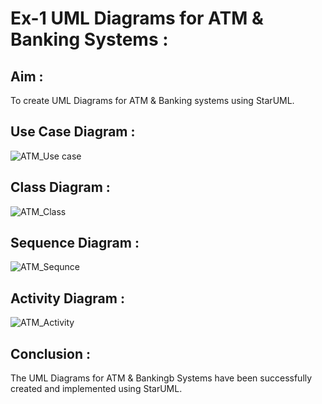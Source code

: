 # Ex-1 UML Diagrams for ATM & Banking Systems :

## Aim :
To create UML Diagrams for ATM & Banking systems using StarUML.

## Use Case Diagram :

![ATM_Use case](https://github.com/user-attachments/assets/68bbe283-4553-48e6-9f8d-69735cd3816d)

## Class Diagram :

![ATM_Class](https://github.com/user-attachments/assets/0ff68f6b-c481-44f3-8392-5e8339cbedb0)

## Sequence Diagram : 

![ATM_Sequnce](https://github.com/user-attachments/assets/10a02da9-9953-43b8-9db9-799d4b435281)

## Activity Diagram :

![ATM_Activity](https://github.com/user-attachments/assets/75b0fe11-5d3d-4407-a2a4-6c89ca02d3d1)

## Conclusion : 
The UML Diagrams for ATM & Bankingb Systems have been successfully created and implemented using StarUML.
